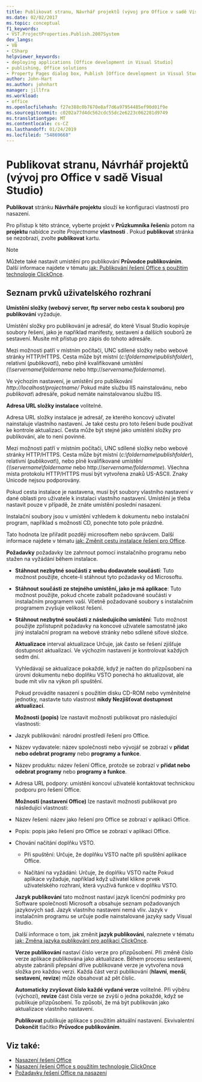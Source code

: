 ```yaml
---
title: Publikovat stranu, Návrhář projektů (vývoj pro Office v sadě Visual Studio)
ms.date: 02/02/2017
ms.topic: conceptual
f1_keywords:
- VST.ProjectProperties.Publish.2007System
dev_langs:
- VB
- CSharp
helpviewer_keywords:
- deploying applications [Office development in Visual Studio]
- publishing, Office solutions
- Property Pages dialog box, Publish [Office development in Visual Studio]
author: John-Hart
ms.author: johnhart
manager: jillfra
ms.workload:
- office
ms.openlocfilehash: f27e388c0b7670e8af7d6a97954485ef90d01f9e
ms.sourcegitcommit: c0202a77d4dc562cdc55dc2e6223c062281d9749
ms.translationtype: MT
ms.contentlocale: cs-CZ
ms.lasthandoff: 01/24/2019
ms.locfileid: "54869668"
---
```

# <a name="publish-page-project-designer-office-development-in-visual-studio"></a>Publikovat stranu, Návrhář projektů (vývoj pro Office v sadě Visual Studio)
  **Publikovat** stránku **Návrháře projektu** slouží ke konfiguraci vlastností pro nasazení.

 Pro přístup k této stránce, vyberte projekt v **Průzkumníka řešení**a potom na **projektu** nabídce zvolte *Projectname* **vlastnosti** . Pokud **publikovat** stránka se nezobrazí, zvolte **publikovat** kartu.

> [!NOTE]
>  Můžete také nastavit umístění pro publikování **Průvodce publikováním**. Další informace najdete v tématu [jak: Publikování řešení Office s použitím technologie ClickOnce](https://msdn.microsoft.com/2b6c247e-bc04-4ce4-bb64-c4e79bb3d5b8).

## <a name="uielement-list"></a>Seznam prvků uživatelského rozhraní
 **Umístění složky (webový server, ftp server nebo cesta k souboru) pro publikování** vyžaduje.

 Umístění složky pro publikování je adresář, do které Visual Studio kopíruje soubory řešení, jako je například manifesty, sestavení a dalších souborů ze sestavení. Musíte mít přístup pro zápis do tohoto adresáře.

 Mezi možnosti patří v místním počítači, UNC sdílené složky nebo webové stránky HTTP/HTTPS. Cesta může být místní (*c:\foldername\publishfolder*), relativní (*publikovat\\*), nebo plně kvalifikované umístění (*\\\servername\foldername* nebo http://<em>servername/foldername</em>).

 Ve výchozím nastavení, je umístění pro publikování *http://localhost/projectname/* Pokud máte službu IIS nainstalovánu, nebo *publikovat\\*  adresáře, pokud nemáte nainstalovanou službu IIS.

 **Adresa URL složky instalace** volitelné.

 Adresa URL složky instalace je adresář, ze kterého koncový uživatel nainstaluje vlastního nastavení. Je také cestu pro toto řešení bude používat ke kontrole aktualizací. Cesta může být stejné jako umístění složky pro publikování, ale to není povinné.

 Mezi možnosti patří v místním počítači, UNC sdílené složky nebo webové stránky HTTP/HTTPS. Cesta může být místní (*c:\foldername\publishfolder*), relativní (*publikovat\\*), nebo plně kvalifikované umístění (*\\\servername\foldername* nebo http://<em>servername/foldername</em>). Všechna místa protokolu HTTP/HTTPS musí být vytvořena znaků US-ASCII. Znaky Unicode nejsou podporovány.

 Pokud cesta instalace je nastavena, musí být soubory vlastního nastavení v dané oblasti pro uživatele k instalaci vlastního nastavení. Umístění je třeba nastavit pouze v případě, že znáte umístění poslední nasazení.

 Instalační soubory jsou v umístění vzhledem k dokumentu nebo instalační program, například s možností CD, ponechte toto pole prázdné.

 Tato hodnota lze přiřadit později microsoftem nebo správcem. Další informace najdete v tématu [jak: Změnit cestu instalace řešení pro Office](https://msdn.microsoft.com/d0eaa07b-2d72-4902-899f-2f9fb165b8fd).

 **Požadavky** požadavky lze zahrnout pomocí instalačního programu nebo stažen na vyžádání během instalace.

- **Stáhnout nezbytné součásti z webu dodavatele součástí**: Tuto možnost použijte, chcete-li stáhnout tyto požadavky od Microsoftu.

- **Stáhnout součásti ze stejného umístění, jako je má aplikace**: Tuto možnost použijte, pokud chcete zabalit požadované součásti v instalačním programem vaší. Včetně požadované soubory s instalačním programem zvyšuje velikost řešení.

- **Stáhnout nezbytné součásti z následujícího umístění**: Tuto možnost použijte zpřístupnit požadavky na koncové uživatele samostatně jako jiný instalační program na webové stránky nebo sdílené síťové složce.

  **Aktualizace** interval aktualizace Určuje, jak často se řešení zjišťuje dostupnost aktualizací. Ve výchozím nastavení je kontrolovat každých sedm dní.

  Vyhledávají se aktualizace pokaždé, když je načten do přizpůsobení na úrovni dokumentu nebo doplňku VSTO ponechá ho aktualizovat, ale bude mít vliv na výkon při spuštění.

  Pokud provádíte nasazení s použitím disku CD-ROM nebo vyměnitelné jednotky, nastavte tuto vlastnost **nikdy Nezjišťovat dostupnost aktualizací**.

  **Možnosti (popis)** lze nastavit možnosti publikovat pro následující vlastnosti:

- Jazyk publikování: národní prostředí řešení pro Office.

- Název vydavatele: název společnosti nebo vývojář se zobrazí v **přidat nebo odebrat programy** nebo **programy a funkce**.

- Název produktu: název řešení Office, protože se zobrazí v **přidat nebo odebrat programy** nebo **programy a funkce**.

- Adresa URL podpory: umístění koncoví uživatelé kontaktovat technickou podporu pro řešení Office.

  **Možnosti (nastavení Office)** lze nastavit možnosti publikovat pro následující vlastnosti:

- Název řešení: název jako řešení pro Office se zobrazí v aplikaci Office.

- Popis: popis jako řešení pro Office se zobrazí v aplikaci Office.

- Chování načítání doplňku VSTO.

  -   Při spuštění: Určuje, že doplňku VSTO načte při spuštění aplikace Office.

  -   Načítání na vyžádání: Určuje, že doplňku VSTO načte Pokud aplikace vyžaduje, například když uživatel klikne prvek uživatelského rozhraní, která využívá funkce v doplňku VSTO.

  **Jazyk publikování** tato možnost nastaví jazyk licenční podmínky pro Software společnosti Microsoft a obsahuje seznam požadovaných jazykových sad. Jazyk vlastního nastavení nemá vliv. Jazyk v instalačním programu se určuje podle nainstalované jazyky sady Visual Studio.

  Další informace o tom, jak změnit **jazyk publikování**, naleznete v tématu [jak: Změna jazyka publikování pro aplikaci ClickOnce](../deployment/how-to-change-the-publish-language-for-a-clickonce-application.md).

  **Verze publikování** nastaví číslo verze pro přizpůsobení. Při změně číslo verze aplikace publikována jako aktualizace. Během procesu sestavení, abyste zabránili přepsání dříve publikované verze je vytvořena nová složka pro každou verzi. Každá část verzi publikování (**hlavní**, **menší**, **sestavení**, **revize**) může obsahovat až pět číslic.

  **Automaticky zvyšovat číslo každé vydané verze** volitelné. Při výběru (výchozí), **revize** část čísla verze se zvýší o jedna pokaždé, když se publikuje přizpůsobení. To způsobí, že má být publikován jako aktualizace vlastního nastavení.

  **Publikovat** publikuje aplikace s použitím aktuální nastavení. Ekvivalentní **Dokončit** tlačítko **Průvodce publikováním**.

## <a name="see-also"></a>Viz také:

- [Nasazení řešení Office](../vsto/deploying-an-office-solution.md)
- [Nasazení řešení Office s použitím technologie ClickOnce](../vsto/deploying-an-office-solution-by-using-clickonce.md)
- [Požadavky řešení Office na nasazení](https://msdn.microsoft.com/9f672809-43a3-40a1-9057-397ce3b5126e)
